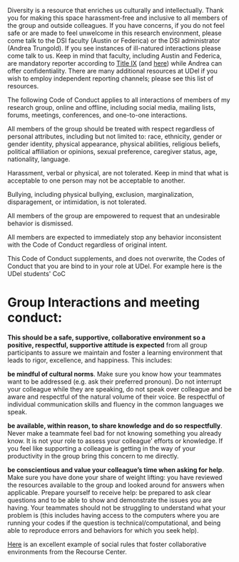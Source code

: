 Diversity is a resource that enriches us culturally and intellectually. Thank you for making this space harassment-free and inclusive to all members of the group and outside colleagues. If you have concerns, if you do not feel safe or are made to feel unwelcome in this research environment, please come talk to the DSI faculty (Austin or Federica) or the DSI administrator (Andrea Trungold). If you see instances of ill-natured interactions please come talk to us. Keep in mind that faculty, including Austin and Federica, are mandatory reporter according to [Title IX](https://sites.udel.edu/sexualmisconduct/how-to-report/guidelines-for-reporting/) (and [here](https://github.com/fedhere/FASTlab/blob/master/TitleIX.md)) while Andrea can offer confidentiality. There are many additional resources at UDel if you wish to employ independent reporting channels; please see this list of resources.

The following Code of Conduct applies to all interactions of members of my research group, online and offline, including social media, mailing lists, forums, meetings, conferences, and one-to-one interactions.

All members of the group should be treated with respect regardless of personal attributes, including but not limited to: race, ethnicity, gender or gender identity, physical appearance, physical abilities, religious beliefs, political affiliation or opinions, sexual preference, caregiver status, age, nationality, language.

Harassment, verbal or physical, are not tolerated. Keep in mind that what is acceptable to one person may not be acceptable to another.

Bullying, including physical bullying, exclusion, marginalization, disparagement, or intimidation, is not tolerated.

All members of the group are empowered to request that an undesirable behavior is dismissed.

All members are expected to immediately stop any behavior inconsistent with the Code of Conduct regardless of original intent.

This Code of Conduct supplements, and does not overwrite, the Codes of Conduct that you are bind to in your role at UDel. For example here is the UDel students' CoC

# Group Interactions and meeting conduct:

**This should be a safe, supportive, collaborative environment so a positive, respectful, supportive attitude is expected** from all group participants to assure we maintain and foster a learning environment that leads to rigor, excellence, and happiness. This includes:

**be mindful of cultural norms**. Make sure you know how your teammates want to be addressed (e.g. ask their preferred pronoun). Do not interrupt your colleague while they are speaking, do not speak over colleague and be aware and respectful of the natural volume of their voice. Be respectful of individual communication skills and fluency in the common languages we speak.

**be available, within reason, to share knowledge and do so respectfully**. Never make a teammate feel bad for not knowing something you already know. It is not your role to assess your colleague’ efforts or knowledge. If you feel like supporting a colleague is getting in the way of your productivity in the group bring this concern to me directly.

**be conscientious and value your colleague’s time when asking for help**. Make sure you have done your share of weight lifting: you have reviewed the resources available to the group and looked around for answers when applicable. Prepare yourself to receive help: be prepared to ask clear questions and to be able to show and demonstrate the issues you are having. Your teammates should not be struggling to understand what your problem is (this includes having access to the computers where you are running your codes if the question is technical/computational, and being able to reproduce errors and behaviors for which you seek help).

[Here](https://www.recurse.com/social-rules) is an excellent example of social rules that foster collaborative environments from the Recourse Center.


